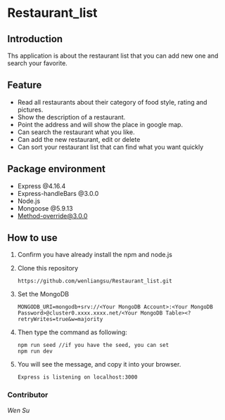# Restaurant_list

## Introduction

Ths application is about the restaurant list that you can add new one and search your favorite.

## Feature

- Read all restaurants about their category of food style, rating and pictures.
- Show the description of a restaurant.
- Point the address and will show the place in google map.
- Can search the restaurant what you like.
- Can add the new restaurant, edit or delete
- Can sort your restaurant list that can find what you want quickly

## Package environment

- Express @4.16.4
- Express-handleBars @3.0.0
- Node.js
- Mongoose @5.9.13
- Method-override@3.0.0

## How to use

1. Confirm you have already install the npm and node.js
2. Clone this repository

   ```
   https://github.com/wenliangsu/Restaurant_list.git
   ```

3. Set the MongoDB

   ```
   MONGODB_URI=mongodb+srv://<Your MongoDB Account>:<Your MongoDB Password>@cluster0.xxxx.xxxx.net/<Your MongoDB Table><?retryWrites=true&w=majority
   ```

4. Then type the command as following:
   ```
   npm run seed //if you have the seed, you can set
   npm run dev
   ```
5. You will see the message, and copy it into your browser.
   ```
   Express is listening on localhost:3000
   ```

### Contributor
*Wen Su*
 
